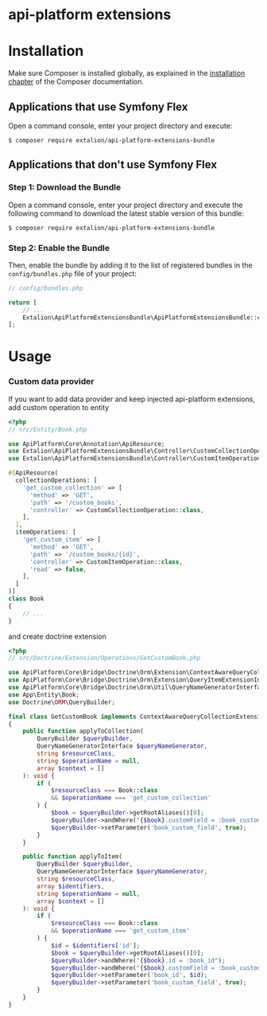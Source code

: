 # api-platform extensions

Installation
============

Make sure Composer is installed globally, as explained in the
[installation chapter](https://getcomposer.org/doc/00-intro.md)
of the Composer documentation.

Applications that use Symfony Flex
----------------------------------

Open a command console, enter your project directory and execute:

```console
$ composer require extalion/api-platform-extensions-bundle
```

Applications that don't use Symfony Flex
----------------------------------------

### Step 1: Download the Bundle

Open a command console, enter your project directory and execute the
following command to download the latest stable version of this bundle:

```console
$ composer require extalion/api-platform-extensions-bundle
```

### Step 2: Enable the Bundle

Then, enable the bundle by adding it to the list of registered bundles
in the `config/bundles.php` file of your project:

```php
// config/bundles.php

return [
    // ...
    Extalion\ApiPlatformExtensionsBundle\ApiPlatformExtensionsBundle::class => ['all' => true],
];
```

Usage
=====

### Custom data provider

If you want to add data provider and keep injected api-platform extensions, add
custom operation to entity

```php
<?php
// src/Entity/Book.php

use ApiPlatform\Core\Annotation\ApiResource;
use Extalion\ApiPlatformExtensionsBundle\Controller\CustomCollectionOperation;
use Extalion\ApiPlatformExtensionsBundle\Controller\CustomItemOperation;

#[ApiResource(
  collectionOperations: [
    'get_custom_collection' => [
      'method' => 'GET',
      'path' => '/custom_books',
      'controller' => CustomCollectionOperation::class,
    ],
  ],
  itemOperations: [
    'get_custom_item' => [
      'method' => 'GET',
      'path' => '/custom_books/{id}',
      'controller' => CustomItemOperation::class,
      'read' => false,
    ],
  ]
)]
class Book
{
    // ...
}
```

and create doctrine extension

```php
<?php
// src/Doctrine/Extension/Operations/GetCustomBook.php

use ApiPlatform\Core\Bridge\Doctrine\Orm\Extension\ContextAwareQueryCollectionExtensionInterface;
use ApiPlatform\Core\Bridge\Doctrine\Orm\Extension\QueryItemExtensionInterface;
use ApiPlatform\Core\Bridge\Doctrine\Orm\Util\QueryNameGeneratorInterface;
use App\Entity\Book;
use Doctrine\ORM\QueryBuilder;

final class GetCustomBook implements ContextAwareQueryCollectionExtensionInterface, QueryItemExtensionInterface
{
    public function applyToCollection(
        QueryBuilder $queryBuilder,
        QueryNameGeneratorInterface $queryNameGenerator,
        string $resourceClass,
        string $operationName = null,
        array $context = []
    ): void {
        if (
            $resourceClass === Book::class
            && $operationName === 'get_custom_collection'
        ) {
            $book = $queryBuilder->getRootAliases()[0];
            $queryBuilder->andWhere("{$book}.customField = :book_custom_field");
            $queryBuilder->setParameter('book_custom_field', true);
        }
    }

    public function applyToItem(
        QueryBuilder $queryBuilder,
        QueryNameGeneratorInterface $queryNameGenerator,
        string $resourceClass,
        array $identifiers,
        string $operationName = null,
        array $context = []
    ): void {
        if (
            $resourceClass === Book::class
            && $operationName === 'get_custom_item'
        ) {
            $id = $identifiers['id'];
            $book = $queryBuilder->getRootAliases()[0];
            $queryBuilder->andWhere("{$book}.id = :book_id");
            $queryBuilder->andWhere("{$book}.customField = :book_custom_field");
            $queryBuilder->setParameter('book_id', $id);
            $queryBuilder->setParameter('book_custom_field', true);
        }
    }
}
```
